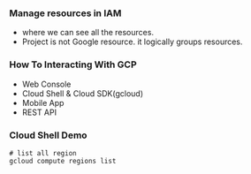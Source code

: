 ### Manage resources in IAM
- where we can see all the resources.
- Project is not Google resource. it logically groups resources.

### How To Interacting With GCP
- Web Console  
- Cloud Shell & Cloud SDK(gcloud)
- Mobile App  
- REST API  

### Cloud Shell Demo
```
# list all region
gcloud compute regions list
```
